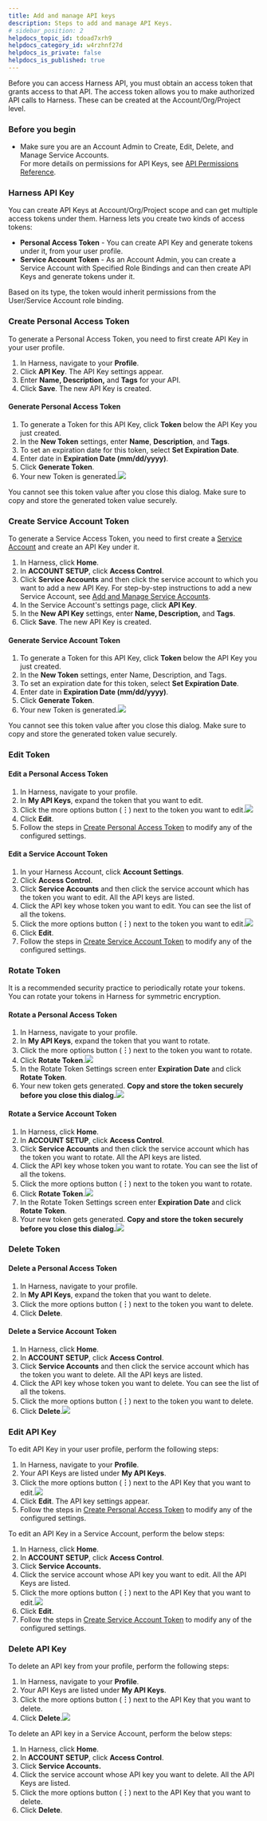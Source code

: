 ```yaml
---
title: Add and manage API keys
description: Steps to add and manage API Keys.
# sidebar_position: 2
helpdocs_topic_id: tdoad7xrh9
helpdocs_category_id: w4rzhnf27d
helpdocs_is_private: false
helpdocs_is_published: true
---
```


Before you can access Harness API, you must obtain an access token that grants access to that API. The access token allows you to make authorized API calls to Harness. These can be created at the Account/Org/Project level.

### Before you begin
* Make sure you are an Account Admin to Create, Edit, Delete, and Manage Service Accounts.  
For more details on permissions for API Keys, see [API Permissions Reference](../4_Role-Based-Access-Control/ref-access-management/api-permissions-reference.md).

### Harness API Key

You can create API Keys at Account/Org/Project scope and can get multiple access tokens under them. Harness lets you create two kinds of access tokens:

* **Personal Access Token** - You can create API Key and generate tokens under it, from your user profile.
* **Service Account Token** - As an Account Admin, you can create a Service Account with Specified Role Bindings and can then create API Keys and generate tokens under it.

Based on its type, the token would inherit permissions from the User/Service Account role binding.

### Create Personal Access Token

To generate a Personal Access Token, you need to first create API Key in your user profile.

1. In Harness, navigate to your **Profile**.
2. Click **API Key**. The API Key settings appear.
3. Enter **Name, Description,** and **Tags** for your API.
4. Click **Save**. The new API Key is created.

#### Generate Personal Access Token

1. To generate a Token for this API Key, click **Token** below the API Key you just created.
2. In the **New Token** settings, enter **Name**, **Description**, and **Tags**.
3. To set an expiration date for this token, select **Set Expiration Date**.
4. Enter date in **Expiration Date (mm/dd/yyyy)**.
5. Click **Generate Token**.
6. Your new Token is generated.![](./static/add-and-manage-api-keys-20.png)

You cannot see this token value after you close this dialog. Make sure to copy and store the generated token value securely.

### Create Service Account Token

To generate a Service Access Token, you need to first create a [Service Account](/docs/platform/User-Management/add-and-manage-service-account) and create an API Key under it.

1. In Harness, click **Home**.
2. In **ACCOUNT SETUP**, click **Access Control**.
3. Click **Service Accounts** and then click the service account to which you want to add a new API Key. For step-by-step instructions to add a new Service Account, see [Add and Manage Service Accounts](/docs/platform/User-Management/add-and-manage-service-account).
4. In the Service Account's settings page, click **API Key**.
5. In the **New API Key** settings, enter **Name, Description,** and **Tags**.
6. Click **Save**. The new API Key is created.

#### Generate Service Account Token

1. To generate a Token for this API Key, click **Token** below the API Key you just created.
2. In the **New Token** settings, enter Name, Description, and Tags.
3. To set an expiration date for this token, select **Set Expiration Date**.
4. Enter date in **Expiration Date (mm/dd/yyyy)**.
5. Click **Generate Token**.
6. Your new Token is generated.![](./static/add-and-manage-api-keys-21.png)

You cannot see this token value after you close this dialog. Make sure to copy and store the generated token value securely.

### Edit Token

#### Edit a Personal Access Token

1. In Harness, navigate to your profile.
2. In **My API Keys**, expand the token that you want to edit.
3. Click the more options button (**︙**) next to the token you want to edit.![](./static/add-and-manage-api-keys-22.png)
4. Click **Edit**.
5. Follow the steps in [Create Personal Access Token](#create-personal-access-token) to modify any of the configured settings.

#### Edit a Service Account Token

1. In your Harness Account, click **Account Settings**.
2. Click **Access Control**.
3. Click **Service Accounts** and then click the service account which has the token you want to edit. All the API keys are listed.
4. Click the API key whose token you want to edit. You can see the list of all the tokens.
5. Click the more options button (**︙**) next to the token you want to edit.![](./static/add-and-manage-api-keys-23.png)
6. Click **Edit**.
7. Follow the steps in [Create Service Account Token](#create-service-account-token) to modify any of the configured settings.

### Rotate Token

It is a recommended security practice to periodically rotate your tokens. You can rotate your tokens in Harness for symmetric encryption.

#### Rotate a Personal Access Token

1. In Harness, navigate to your profile.
2. In **My API Keys**, expand the token that you want to rotate.
3. Click the more options button (**︙**) next to the token you want to rotate.
4. Click **Rotate Token**.![](./static/add-and-manage-api-keys-24.png)
5. In the Rotate Token Settings screen enter **Expiration Date** and click **Rotate Token**.
6. Your new token gets generated. **Copy and store the token securely before you close this dialog.**![](./static/add-and-manage-api-keys-25.png)

#### Rotate a Service Account Token

1. In Harness, click **Home**.
2. In **ACCOUNT SETUP**, click **Access Control**.
3. Click **Service Accounts** and then click the service account which has the token you want to rotate. All the API keys are listed.
4. Click the API key whose token you want to rotate. You can see the list of all the tokens.
5. Click the more options button (**︙**) next to the token you want to rotate.
6. Click **Rotate Token**.![](./static/add-and-manage-api-keys-26.png)
7. In the Rotate Token Settings screen enter **Expiration Date** and click **Rotate Token**.
8. Your new token gets generated. **Copy and store the token securely before you close this dialog.**![](./static/add-and-manage-api-keys-27.png)

### Delete Token

#### Delete a Personal Access Token

1. In Harness, navigate to your profile.
2. In **My API Keys**, expand the token that you want to delete.
3. Click the more options button (**︙**) next to the token you want to delete.
4. Click **Delete**.

#### Delete a Service Account Token

1. In Harness, click **Home**.
2. In **ACCOUNT SETUP**, click **Access Control**.
3. Click **Service Accounts** and then click the service account which has the token you want to delete. All the API keys are listed.
4. Click the API key whose token you want to delete. You can see the list of all the tokens.
5. Click the more options button (**︙**) next to the token you want to delete.
6. Click **Delete**.![](./static/add-and-manage-api-keys-28.png)

### Edit API Key

To edit API Key in your user profile, perform the following steps:

1. In Harness, navigate to your **Profile**.
2. Your API Keys are listed under **My API Keys**.
3. Click the more options button (**︙**) next to the API Key that you want to edit.![](./static/add-and-manage-api-keys-29.png)
4. Click **Edit**. The API key settings appear.
5. Follow the steps in [Create Personal Access Token](#create-personal-access-token) to modify any of the configured settings.

To edit an API Key in a Service Account, perform the below steps:

1. In Harness, click **Home**.
2. In **ACCOUNT SETUP**, click **Access Control**.
3. Click **Service Accounts.**
4. Click the service account whose API key you want to edit. All the API Keys are listed.
5. Click the more options button (**︙**) next to the API Key that you want to edit.![](./static/add-and-manage-api-keys-30.png)
6. Click **Edit**.
7. Follow the steps in [Create Service Account Token](#create-service-account-token) to modify any of the configured settings.

### Delete API Key

To delete an API key from your profile, perform the following steps:

1. In Harness, navigate to your **Profile**.
2. Your API Keys are listed under **My API Keys**.
3. Click the more options button (**︙**) next to the API Key that you want to delete.
4. Click **Delete**.![](./static/add-and-manage-api-keys-31.png)

To delete an API key in a Service Account, perform the below steps:

1. In Harness, click **Home**.
2. In **ACCOUNT SETUP**, click **Access Control**.
3. Click **Service Accounts.**
4. Click the service account whose API key you want to delete. All the API Keys are listed.
5. Click the more options button (**︙**) next to the API Key that you want to delete.
6. Click **Delete**.

